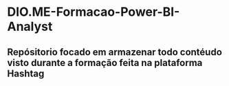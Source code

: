 # DIO.ME-Formacao-Power-BI-Analyst

## Repósitorio focado em armazenar todo contéudo visto durante a formação feita na plataforma Hashtag